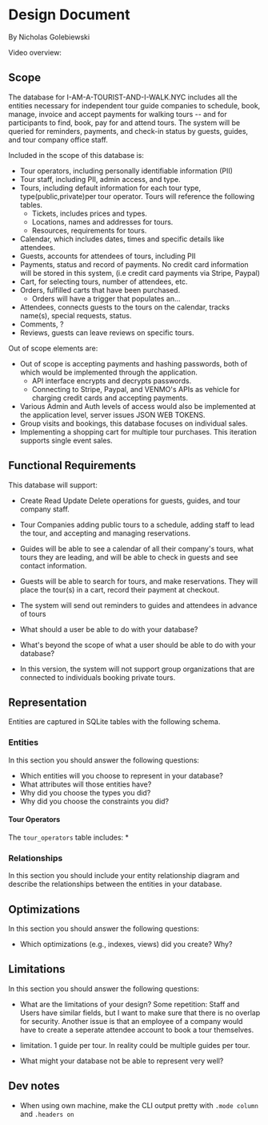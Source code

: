 # Design Document

By Nicholas Golebiewski

Video overview: <URL HERE>

## Scope

The database for I-AM-A-TOURIST-AND-I-WALK.NYC includes all the entities necessary for independent tour guide companies to schedule, book, manage, invoice and accept payments for walking tours -- and for participants to find, book, pay for and attend tours. The system will be queried for reminders, payments, and check-in status by guests, guides, and tour company office staff.

Included in the scope of this database is:

* Tour operators, including personally identifiable information (PII)
* Tour staff, including PII, admin access, and type.
* Tours, including default information for each tour type, type(public,private)per tour operator. Tours will reference the following tables.
    * Tickets, includes prices and types.
    * Locations, names and addresses for tours.
    * Resources, requirements for tours.
* Calendar, which includes dates, times and specific details like attendees.
* Guests, accounts for attendees of tours, including PII
* Payments, status and record of payments. No credit card information will be stored in this system, (i.e credit card payments via Stripe, Paypal)
* Cart, for selecting tours, number of attendees, etc. 
* Orders, fulfilled carts that have been purchased.
    * Orders will have a trigger that populates an...
* Attendees, connects guests to the tours on the calendar, tracks name(s), special requests, status. 
* Comments, ?
* Reviews, guests can leave reviews on specific tours.

Out of scope elements are:

* Out of scope is accepting payments and hashing passwords, both of which would be implemented through the application.
    * API interface encrypts and decrypts passwords.
    * Connecting to Stripe, Paypal, and VENMO's APIs as vehicle for charging credit cards and accepting payments.
* Various Admin and Auth levels of access would also be implemented at the application level, server issues JSON WEB TOKENS.
* Group visits and bookings, this database focuses on individual sales.
* Implementing a shopping cart for multiple tour purchases. This iteration supports single event sales.

## Functional Requirements

This database will support:

* Create Read Update Delete operations for guests, guides, and tour company staff.
* Tour Companies adding public tours to a schedule, adding staff to lead the tour, and accepting and managing reservations.
* Guides will be able to see a calendar of all their company's tours, what tours they are leading, and will be able to check in guests and see contact information.
* Guests will be able to search for tours, and make reservations. They will place the tour(s) in a cart, record their payment at checkout.
* The system will send out reminders to guides and attendees in advance of tours

* What should a user be able to do with your database?
* What's beyond the scope of what a user should be able to do with your database?

* In this version, the system will not support group organizations that are connected to individuals booking private tours.

## Representation

Entities are captured in SQLite tables with the following schema.

### Entities

In this section you should answer the following questions:

* Which entities will you choose to represent in your database?
* What attributes will those entities have?
* Why did you choose the types you did?
* Why did you choose the constraints you did?

#### Tour Operators

The `tour_operators` table includes:
    *

### Relationships

In this section you should include your entity relationship diagram and describe the relationships between the entities in your database.

## Optimizations

In this section you should answer the following questions:

* Which optimizations (e.g., indexes, views) did you create? Why?

## Limitations

In this section you should answer the following questions:

* What are the limitations of your design?
Some repetition: Staff and Users have similar fields, but I want to make sure that there is no overlap for security. Another issue is that an employee of a company would have to create a seperate attendee account to book a tour themselves.

* limitation. 1 guide per tour. In reality could be multiple guides per tour. 

* What might your database not be able to represent very well?

## Dev notes

* When using own machine, make the CLI output pretty with `.mode column` and `.headers on`